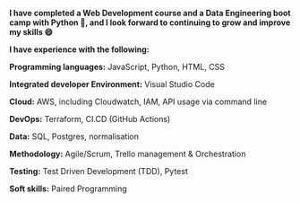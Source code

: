 **I have completed a Web Development course and a Data Engineering boot camp with Python 🎉, and I look forward to continuing to grow and improve my skills 😄**


**I have experience with the following:**

**Programming languages:** JavaScript, Python, HTML, CSS 

**Integrated developer Environment:** Visual Studio Code 

**Cloud:** AWS, including Cloudwatch, IAM, API usage via command line 

**DevOps:** Terraform, CI.CD (GitHub Actions) 

**Data:** SQL, Postgres, normalisation 

**Methodology:** Agile/Scrum, Trello management & Orchestration 

**Testing:** Test Driven Development (TDD), Pytest 

**Soft skills:** Paired Programming 

